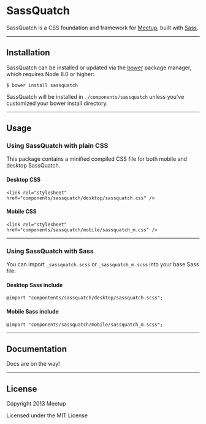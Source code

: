 # SassQuatch
SassQuatch is a CSS foundation and framework for [Meetup](http://www.meetup.com), built with [Sass](http://sass-lang.com/).

- - -

## Installation

SassQuatch can be installed or updated via the [bower](https://github.com/twitter/bower) package manager, which requires Node 8.0 or higher:

	$ bower install sassquatch

SassQuatch will be installed in `./components/sassquatch` unless you've customized your bower install directory.

- - -

## Usage

### Using SassQuatch with plain CSS 

This package contains a minified compiled CSS file for both mobile and desktop SassQuatch.

#### Desktop CSS

    <link rel="stylesheet" href="components/sassquatch/desktop/sassquatch.css" />

#### Mobile CSS

    <link rel="stylesheet" href="components/sassquatch/mobile/sassquatch_m.css" />

- - -

### Using SassQuatch with Sass

You can import `_sassquatch.scss` or `_sassquatch_m.scss` into your base Sass file:
	
#### Desktop Sass include

	@import "compontents/sassquatch/desktop/sassquatch.scss";	
	
#### Mobile Sass include

	@import "components/sassquatch/mobile/sassquatch_m.scss";

- - -

## Documentation

Docs are on the way!

- - -

## License

Copyright 2013 Meetup

Licensed under the MIT License

